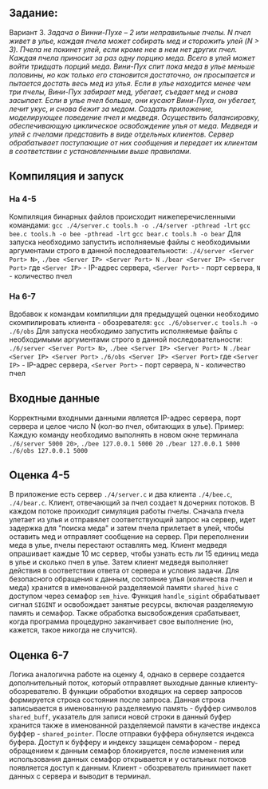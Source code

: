 ## Задание:
Вариант 3. 
*Задача о Винни-Пухе – 2 или неправильные пчелы. N пчел живет в улье, каждая пчела может собирать мед и сторожить улей (N > 3). Пчела не покинет улей, если кроме нее в нем нет других пчел. Каждая пчела приносит за раз одну порцию меда. Всего в улей может войти тридцать порций меда. Вини-Пух спит пока меда в улье меньше половины, но как только его становится достаточно, он просыпается и пытается достать весь мед из улья. Если в улье находится менее чем три пчелы, Вини-Пух забирает мед, убегает, съедает мед и снова засыпает. Если в улье пчел больше, они кусают Вини-Пуха, он убегает, лечит укус, и снова бежит за медом. Создать приложение, моделирующее поведение пчел и медведя. Осуществить балансировку, обеспечивающую циклическое освобождение улья от меда. Медведя и улей с пчелами представить в виде отдельных клиентов. Сервер обрабатывает поступающие от них сообщения и передает их клиентам в соответствии с установленными выше правилами.*

## Компиляция и запуск
### На 4-5
Компиляция бинарных файлов происходит нижеперечисленными командами:
`gcc ./4/server.c tools.h -o ./4/server -pthread -lrt`
`gcc bee.c tools.h -o bee -pthread -lrt`
`gcc bear.c tools.h -o bear`
Для запуска необходимо запустить исполняемые файлы с необходимыми аргументами строго в данной последовательности:
`./4/server <Server Port> N>`, 
`./bee <Server IP> <Server Port> N`
`./bear <Server IP> <Server Port>`
где `<Server IP>` - IP-адрес сервера, `<Server Port>` - порт сервера, `N` - количество пчел

### На 6-7
Вдобавок к командам компиляции для предыдущей оценки необходимо скомпилировать клиента - обозревателя: 
`gcc ./6/observer.c tools.h -o ./6/obs`
Для запуска необходимо запустить исполняемые файлы с необходимыми аргументами строго в данной последовательности:
`./6/server <Server Port> N>`, 
`./bee <Server IP> <Server Port> N`
`./bear <Server IP> <Server Port>`
`./6/obs <Server IP> <Server Port>`
где `<Server IP>` - IP-адрес сервера, `<Server Port>` - порт сервера, `N` - количество пчел

## Входные данные
Корректными входными данными является IP-адрес сервера, порт сервера и целое число N (кол-во пчел, обитающих в улье). Пример:
Каждую команду необходимо выполнять в новом окне терминала
`./6/server 5000 20>`, 
`./bee 127.0.0.1 5000 20`
`./bear 127.0.0.1 5000`
`./6/obs 127.0.0.1 5000`

## Оценка 4-5
В приложение есть сервер `./4/server.c` и два клиента `./4/bee.c`, `./4/bear.c`. Клиент, отвечающий за пчел создает `N` дочерних потоков. В каждом потоке проиходит симуляция работы пчелы. Сначала пчела улетает из улья и отправялет соответствующий запрос на сервер, идет задержка для "поиска меда" и затем пчела прилетает в улей, чтобы оставить мед и отправляет сообщение на сервер. При переполнении меда в улье, пчелы перестают оставлять мед. Клиент медведя опрашивает каждые 10 мс сервер, чтобы узнать есть ли 15 единиц меда в улье и сколько пчел в улье. Затем клиент медведя выполняет действия в соответствии ответа от сервера и условия задачи. Для безопасного обращения к данным, состояние улья (количества пчел и меда) хранится в именованной разделяемой памяти `shared_hive` с доступом через семафор `sem_hive`.
Функция `handle_sigint` обрабатывает сигнал `SIGINT` и освобождает занятые ресурсы, включая разделяемую память и семафор. Также обработка высвобождения срабатывает, когда программа процедурно заканчивает свое выполнение (но, кажется, такое никогда не случится).

## Оценка 6-7
Логика аналогична работе на оценку 4, однако в сервере создается дополнительный поток, который отправляет выходные данные клиенту-обозревателю. В функции обработки входящих на сервер запросов формируется строка состояния после запроса. Данная строка записывается в именованную разделяемую память - буффер символов `shared_buff`, указатель для записи новой строки в данный буфер хранится также в именованной разделяемой памяти в качестве индекса буффер - `shared_pointer`. После отправки буффера обнуляется индекса буфера. Доступ к буфферу и индексу защищен семафором - перед обращением к данным семафор блокируется, после изменения или использования данных семафор открывается и у остальных потоков появляется доступ к данным.
Клиент - обозреватель принимает пакет данных с сервера и выводит в терминал.